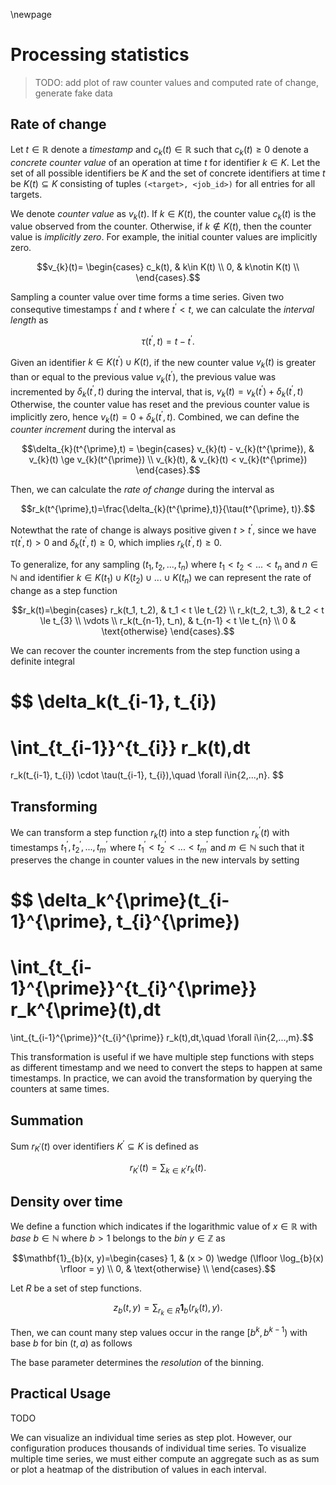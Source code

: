 \newpage

# Processing statistics
> TODO: add plot of raw counter values and computed rate of change, generate fake data

## Rate of change
Let $t\in\mathbb{R}$ denote a *timestamp* and $c_{k}(t)\in\mathbb{R}$ such that $c_{k}(t)\ge 0$ denote a *concrete counter value* of an operation at time $t$ for identifier $k\in K.$
Let the set of all possible identifiers be $K$ and the set of concrete identifiers at time $t$ be $K(t)\subseteq K$ consisting of tuples `(<target>, <job_id>)` for all entries for all targets.

We denote *counter value* as $v_k(t).$
If $k\in K(t),$ the counter value $c_{k}(t)$ is the value observed from the counter.
Otherwise, if $k\notin K(t),$ then the counter value is *implicitly zero*.
For example, the initial counter values are implicitly zero.

$$v_{k}(t)=
\begin{cases}
c_k(t), & k\in K(t) \\
0, & k\notin K(t) \\
\end{cases}.$$

Sampling a counter value over time forms a time series.
Given two consequtive timestamps $t^{\prime}$ and $t$ where $t^\prime < t,$ we can calculate the *interval length* as 

$$\tau(t^{\prime}, t) = t - t^{\prime}.$$

Given an identifier $k\in K(t^{\prime})\cup K(t),$ if the new counter value $v_{k}(t)$ is greater than or equal to the previous value $v_{k}(t^{\prime})$, the previous value was incremented by $\delta_{k}(t^{\prime},t)$ during the interval, that is, $v_{k}(t)=v_{k}(t^{\prime})+\delta_{k}(t^{\prime},t)$
Otherwise, the counter value has reset and the previous counter value is implicitly zero, hence $v_{k}(t)=0+\delta_{k}(t^{\prime},t).$
Combined, we can define the *counter increment* during the interval as

$$\delta_{k}(t^{\prime},t) = 
\begin{cases}
v_{k}(t) - v_{k}(t^{\prime}), & v_{k}(t) \ge v_{k}(t^{\prime}) \\
v_{k}(t), & v_{k}(t) < v_{k}(t^{\prime})
\end{cases}.$$

Then, we can calculate the *rate of change* during the interval as

$$r_k(t^{\prime},t)=\frac{\delta_{k}(t^{\prime},t)}{\tau(t^{\prime}, t)}.$$

Notewthat the rate of change is always positive given $t > t^{\prime},$ since we have $\tau(t^{\prime}, t) > 0$ and $\delta_{k}(t^{\prime}, t) \ge 0,$ which implies $r_k(t^{\prime}, t) \ge 0.$

To generalize, for any sampling $(t_1, t_2, ..., t_n)$ where $t_1 < t_2 < ... < t_n$ and $n\in\mathbb{N}$ and identifier $k\in K(t_1)\cup K(t_2)\cup ... \cup K(t_n)$ we can represent the rate of change as a step function

$$r_k(t)=\begin{cases}
r_k(t_1, t_2), & t_1 < t \le t_{2} \\
r_k(t_2, t_3), & t_2 < t \le t_{3} \\
\vdots \\
r_k(t_{n-1}, t_n), & t_{n-1} < t \le t_{n} \\
0 & \text{otherwise}
\end{cases}.$$

We can recover the counter increments from the step function using a definite integral

$$
\delta_k(t_{i-1}, t_{i})
=
\int_{t_{i-1}}^{t_{i}} r_k(t)\,dt
=
r_k(t_{i-1}, t_{i}) \cdot \tau(t_{i-1}, t_{i}),\quad \forall i\in\{2,...,n\}.
$$


## Transforming
We can transform a step function $r_k(t)$ into a step function $r_{k}^\prime(t)$ with timestamps $t_1^{\prime}, t_2^{\prime}, ..., t_m^{\prime}$ where $t_1^{\prime} < t_2^{\prime} < ... < t_m^{\prime}$ and $m\in\mathbb{N}$ such that it preserves the change in counter values in the new intervals by setting

$$
\delta_k^{\prime}(t_{i-1}^{\prime}, t_{i}^{\prime})
=
\int_{t_{i-1}^{\prime}}^{t_{i}^{\prime}} r_k^{\prime}(t)\,dt
=
\int_{t_{i-1}^{\prime}}^{t_{i}^{\prime}} r_k(t)\,dt,\quad \forall i\in\{2,...,m\}.$$

This transformation is useful if we have multiple step functions with steps as different timestamp and we need to convert the steps to happen at same timestamps.
In practice, we can avoid the transformation by querying the counters at same times.


## Summation
Sum $r_{K^\prime}(t)$ over identifiers $K^{\prime}\subseteq K$ is defined as

$$r_{K^{\prime}}(t) = \sum_{k\in K^{\prime}} r_{k}(t).$$


## Density over time
We define a function which indicates if the logarithmic value of $x\in\mathbb{R}$ with *base* $b\in \mathbb{N}$ where $b > 1$ belongs to the *bin* $y\in \mathbb{Z}$ as

$$\mathbf{1}_{b}(x, y)=\begin{cases}
1, & (x > 0) \wedge (\lfloor \log_{b}(x) \rfloor = y) \\
0, & \text{otherwise} \\
\end{cases}.$$

Let $R$ be a set of step functions.

$$z_{b}(t, y)=\sum_{r_k\in R} \mathbf{1}_{b}(r_k(t), y).$$

Then, we can count many step values occur in the range $[b^k,b^{k-1})$ with base $b$ for bin $(t, a)$ as follows

The base parameter determines the *resolution* of the binning.


## Practical Usage
TODO

We can visualize an individual time series as step plot.
However, our configuration produces thousands of individual time series.
To visualize multiple time series, we must either compute an aggregate such as as sum or plot a heatmap of the distribution of values in each interval.

